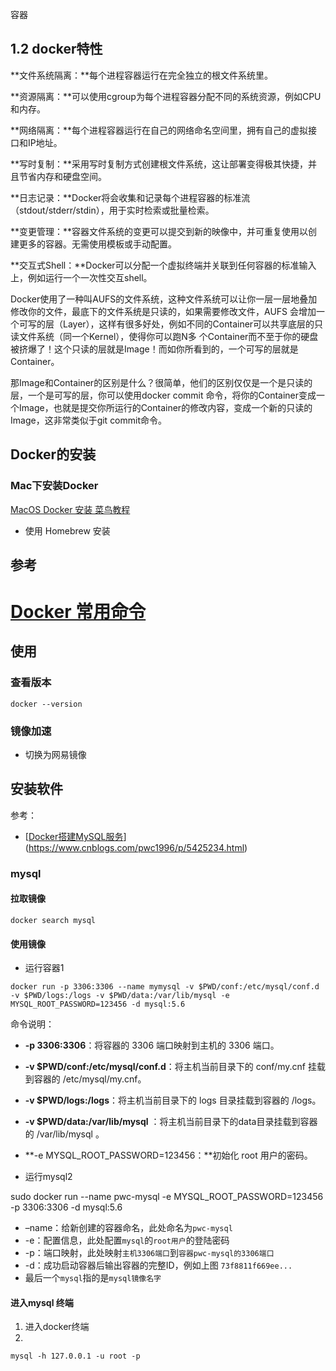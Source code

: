 

容器



## 1.2 docker特性

**文件系统隔离：**每个进程容器运行在完全独立的根文件系统里。

**资源隔离：**可以使用cgroup为每个进程容器分配不同的系统资源，例如CPU和内存。

**网络隔离：**每个进程容器运行在自己的网络命名空间里，拥有自己的虚拟接口和IP地址。

**写时复制：**采用写时复制方式创建根文件系统，这让部署变得极其快捷，并且节省内存和硬盘空间。

**日志记录：**Docker将会收集和记录每个进程容器的标准流（stdout/stderr/stdin），用于实时检索或批量检索。

**变更管理：**容器文件系统的变更可以提交到新的映像中，并可重复使用以创建更多的容器。无需使用模板或手动配置。

**交互式Shell：**Docker可以分配一个虚拟终端并关联到任何容器的标准输入上，例如运行一个一次性交互shell。



Docker使用了一种叫AUFS的文件系统，这种文件系统可以让你一层一层地叠加修改你的文件，最底下的文件系统是只读的，如果需要修改文件，AUFS 会增加一个可写的层（Layer），这样有很多好处，例如不同的Container可以共享底层的只读文件系统（同一个Kernel），使得你可以跑N多 个Container而不至于你的硬盘被挤爆了！这个只读的层就是Image！而如你所看到的，一个可写的层就是Container。

那Image和Container的区别是什么？很简单，他们的区别仅仅是一个是只读的层，一个是可写的层，你可以使用docker commit 命令，将你的Container变成一个Image，也就是提交你所运行的Container的修改内容，变成一个新的只读的Image，这非常类似于git commit命令。 



## Docker的安装

### Mac下安装Docker

[MacOS Docker 安装  菜鸟教程](https://www.runoob.com/docker/macos-docker-install.html)



* 使用 Homebrew 安装



## 参考



# [Docker 常用命令](https://www.cnblogs.com/me115/p/5539047.html)

## 使用

### 查看版本

```shell
docker --version
```

### 镜像加速

* 切换为网易镜像









## 安装软件



参考：

- [[Docker搭建MySQL服务](https://www.cnblogs.com/pwc1996/p/5425234.html)](https://www.cnblogs.com/pwc1996/p/5425234.html)



### mysql

#### 拉取镜像

```shell
docker search mysql
```

#### 使用镜像



* 运行容器1

```shell
docker run -p 3306:3306 --name mymysql -v $PWD/conf:/etc/mysql/conf.d -v $PWD/logs:/logs -v $PWD/data:/var/lib/mysql -e MYSQL_ROOT_PASSWORD=123456 -d mysql:5.6
```



命令说明：

- **-p 3306:3306**：将容器的 3306 端口映射到主机的 3306 端口。
- **-v $PWD/conf:/etc/mysql/conf.d**：将主机当前目录下的 conf/my.cnf 挂载到容器的 /etc/mysql/my.cnf。
- **-v $PWD/logs:/logs**：将主机当前目录下的 logs 目录挂载到容器的 /logs。
- **-v $PWD/data:/var/lib/mysql** ：将主机当前目录下的data目录挂载到容器的 /var/lib/mysql 。
- **-e MYSQL_ROOT_PASSWORD=123456：**初始化 root 用户的密码。



- 运行mysql2

sudo docker run --name pwc-mysql -e MYSQL_ROOT_PASSWORD=123456 -p 3306:3306 -d mysql:5.6



- –name：给新创建的容器命名，此处命名为`pwc-mysql`
- -e：配置信息，此处配置`mysql`的`root用户`的登陆密码
- -p：端口映射，此处映射`主机3306端口`到`容器pwc-mysql的3306端口`
- -d：成功启动容器后输出容器的完整ID，例如上图 `73f8811f669ee...`
- 最后一个`mysql`指的是`mysql镜像名字`



#### 进入mysql 终端

1. 进入docker终端
2. 

```
mysql -h 127.0.0.1 -u root -p 
```


